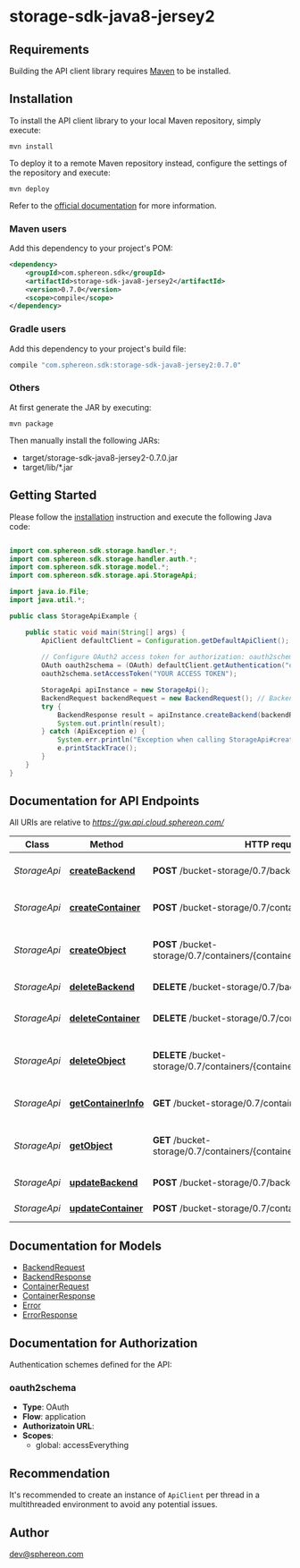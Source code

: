 # storage-sdk-java8-jersey2

## Requirements

Building the API client library requires [Maven](https://maven.apache.org/) to be installed.

## Installation

To install the API client library to your local Maven repository, simply execute:

```shell
mvn install
```

To deploy it to a remote Maven repository instead, configure the settings of the repository and execute:

```shell
mvn deploy
```

Refer to the [official documentation](https://maven.apache.org/plugins/maven-deploy-plugin/usage.html) for more information.

### Maven users

Add this dependency to your project's POM:

```xml
<dependency>
    <groupId>com.sphereon.sdk</groupId>
    <artifactId>storage-sdk-java8-jersey2</artifactId>
    <version>0.7.0</version>
    <scope>compile</scope>
</dependency>
```

### Gradle users

Add this dependency to your project's build file:

```groovy
compile "com.sphereon.sdk:storage-sdk-java8-jersey2:0.7.0"
```

### Others

At first generate the JAR by executing:

    mvn package

Then manually install the following JARs:

* target/storage-sdk-java8-jersey2-0.7.0.jar
* target/lib/*.jar

## Getting Started

Please follow the [installation](#installation) instruction and execute the following Java code:

```java

import com.sphereon.sdk.storage.handler.*;
import com.sphereon.sdk.storage.handler.auth.*;
import com.sphereon.sdk.storage.model.*;
import com.sphereon.sdk.storage.api.StorageApi;

import java.io.File;
import java.util.*;

public class StorageApiExample {

    public static void main(String[] args) {
        ApiClient defaultClient = Configuration.getDefaultApiClient();
        
        // Configure OAuth2 access token for authorization: oauth2schema
        OAuth oauth2schema = (OAuth) defaultClient.getAuthentication("oauth2schema");
        oauth2schema.setAccessToken("YOUR ACCESS TOKEN");

        StorageApi apiInstance = new StorageApi();
        BackendRequest backendRequest = new BackendRequest(); // BackendRequest | backendRequest
        try {
            BackendResponse result = apiInstance.createBackend(backendRequest);
            System.out.println(result);
        } catch (ApiException e) {
            System.err.println("Exception when calling StorageApi#createBackend");
            e.printStackTrace();
        }
    }
}

```

## Documentation for API Endpoints

All URIs are relative to *https://gw.api.cloud.sphereon.com/*

Class | Method | HTTP request | Description
------------ | ------------- | ------------- | -------------
*StorageApi* | [**createBackend**](docs/StorageApi.md#createBackend) | **POST** /bucket-storage/0.7/backends | Create a new backend
*StorageApi* | [**createContainer**](docs/StorageApi.md#createContainer) | **POST** /bucket-storage/0.7/containers | Create a new container
*StorageApi* | [**createObject**](docs/StorageApi.md#createObject) | **POST** /bucket-storage/0.7/containers/{containerId}/objects/{objectPath} | Create a new object within a container
*StorageApi* | [**deleteBackend**](docs/StorageApi.md#deleteBackend) | **DELETE** /bucket-storage/0.7/backends/{backendId} | Delete a backend
*StorageApi* | [**deleteContainer**](docs/StorageApi.md#deleteContainer) | **DELETE** /bucket-storage/0.7/containers/{containerId} | Delete an existing container
*StorageApi* | [**deleteObject**](docs/StorageApi.md#deleteObject) | **DELETE** /bucket-storage/0.7/containers/{containerId}/objects/{objectPath} | Delete an existing object from a container.
*StorageApi* | [**getContainerInfo**](docs/StorageApi.md#getContainerInfo) | **GET** /bucket-storage/0.7/containers/{containerId} | Get container information
*StorageApi* | [**getObject**](docs/StorageApi.md#getObject) | **GET** /bucket-storage/0.7/containers/{containerId}/objects/{objectPath} | Get an existing object from a container
*StorageApi* | [**updateBackend**](docs/StorageApi.md#updateBackend) | **POST** /bucket-storage/0.7/backends/{backendId} | Update a backend
*StorageApi* | [**updateContainer**](docs/StorageApi.md#updateContainer) | **POST** /bucket-storage/0.7/containers/{containerId} | Update a container


## Documentation for Models

 - [BackendRequest](docs/BackendRequest.md)
 - [BackendResponse](docs/BackendResponse.md)
 - [ContainerRequest](docs/ContainerRequest.md)
 - [ContainerResponse](docs/ContainerResponse.md)
 - [Error](docs/Error.md)
 - [ErrorResponse](docs/ErrorResponse.md)


## Documentation for Authorization

Authentication schemes defined for the API:
### oauth2schema

- **Type**: OAuth
- **Flow**: application
- **Authorizatoin URL**: 
- **Scopes**: 
  - global: accessEverything


## Recommendation

It's recommended to create an instance of `ApiClient` per thread in a multithreaded environment to avoid any potential issues.

## Author

dev@sphereon.com

